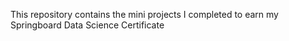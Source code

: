 This repository contains the mini projects I completed to earn my Springboard Data Science Certificate
